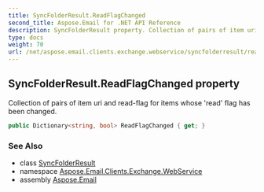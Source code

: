 ```yaml
---
title: SyncFolderResult.ReadFlagChanged
second_title: Aspose.Email for .NET API Reference
description: SyncFolderResult property. Collection of pairs of item uri and readflag for items whose read flag has been changed
type: docs
weight: 70
url: /net/aspose.email.clients.exchange.webservice/syncfolderresult/readflagchanged/
---
```

## SyncFolderResult.ReadFlagChanged property

Collection of pairs of item uri and read-flag for items whose 'read' flag has been changed.

```csharp
public Dictionary<string, bool> ReadFlagChanged { get; }
```

### See Also

* class [SyncFolderResult](../)
* namespace [Aspose.Email.Clients.Exchange.WebService](../../syncfolderresult/)
* assembly [Aspose.Email](../../../)


